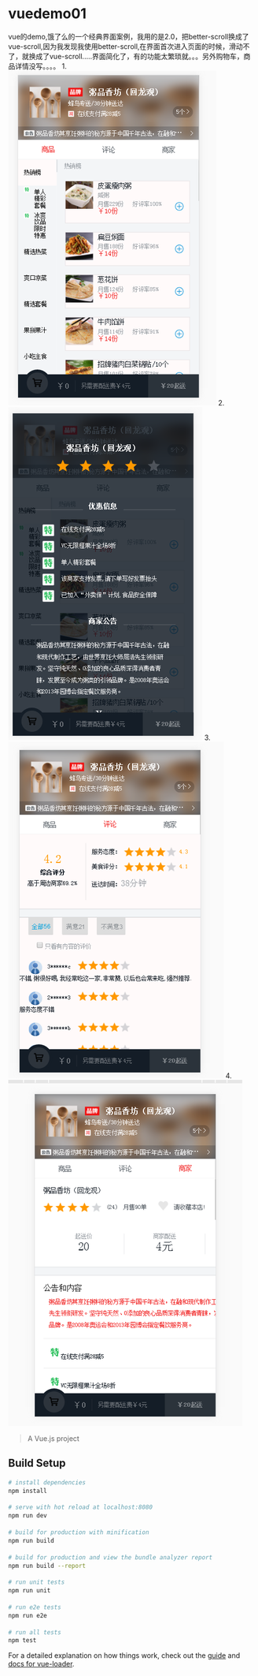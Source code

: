 # vuedemo01


vue的demo,饿了么的一个经典界面案例，我用的是2.0，把better-scroll换成了vue-scroll,因为我发现我使用better-scroll,在界面首次进入页面的时候，滑动不了，就换成了vue-scroll.....界面简化了，有的功能太繁琐就。。。另外购物车，商品详情没写。。。。
1.![image](https://github.com/klayirving/vue2/blob/master/1.png)
2.![image](https://github.com/klayirving/vue2/blob/master/2.png)
3.![image](https://github.com/klayirving/vue2/blob/master/3.png)
4.![image](https://github.com/klayirving/vue2/blob/master/4.png)
> A Vue.js project

## Build Setup

``` bash
# install dependencies
npm install

# serve with hot reload at localhost:8080
npm run dev

# build for production with minification
npm run build

# build for production and view the bundle analyzer report
npm run build --report

# run unit tests
npm run unit

# run e2e tests
npm run e2e

# run all tests
npm test
```

For a detailed explanation on how things work, check out the [guide](http://vuejs-templates.github.io/webpack/) and [docs for vue-loader](http://vuejs.github.io/vue-loader).
